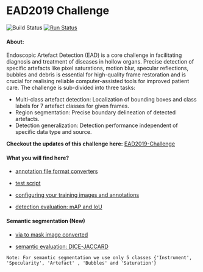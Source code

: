 # EAD2019 Challenge
![Build Status](https://travis-ci.org/sharibox/EAD2019.svg?branch=master)
[![Run Status](https://api.shippable.com/projects/5c408fe786df400800bbfbc4/badge?branch=master)]()

#### About:
Endoscopic Artefact Detection (EAD) is a core challenge in facilitating diagnosis and treatment of diseases in hollow organs. Precise detection of specific artefacts like pixel saturations, motion blur, specular reflections, bubbles and debris is essential for high-quality frame restoration and is crucial for realising reliable computer-assisted tools for improved patient care. The challenge is sub-divided into three tasks: 

- Multi-class artefact detection: Localization of bounding boxes and class labels for 7  artefact classes for given frames.
- Region segmentation: Precise boundary delineation of detected artefacts. 
- Detection generalization: Detection performance independent of specific data type and source.

**Checkout the updates of this challenge here:** [EAD2019-Challenge](https://ead2019.grand-challenge.org/EAD2019)

#### What you will find here?

- [annotation file format converters](https://github.com/sharibox/EAD2019/tree/master/fileFormatConverters)

- [test script](https://github.com/sharibox/EAD2019/tree/master/scripts) 

- [configuring your training images and annotations](https://github.com/sharibox/EAD2019/tree/master/annotationImages_and_labels) 

- [detection evaluation: mAP and IoU](https://github.com/sharibox/EAD2019/tree/master/evaluation_mAP-IoU)


#### Semantic segmentation (New)

- [via to mask image converted](https://github.com/sharibox/EAD2019/blob/master/jsonViaAnnotation_maskImage.py)

- [semantic evaluation: DICE-JACCARD](https://github.com/sharibox/EAD2019/tree/master/evaluation_semantic)

 ``Note: For semantic segmentation we use only 5 classes {'Instrument', 'Specularity', 'Artefact' , 'Bubbles' and 'Saturation'}``


